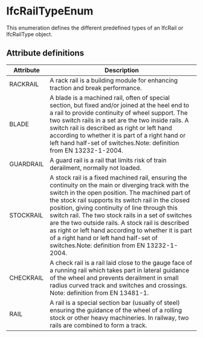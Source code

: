 IfcRailTypeEnum
===============
This enumeration defines the different predefined types of an IfcRail or
IfcRailType object.


Attribute definitions
---------------------
| Attribute   | Description                                                                                                                                                                                                                                                                                                                                                                                                                                                                                                               |
|-------------|---------------------------------------------------------------------------------------------------------------------------------------------------------------------------------------------------------------------------------------------------------------------------------------------------------------------------------------------------------------------------------------------------------------------------------------------------------------------------------------------------------------------------|
| RACKRAIL    | A rack rail is a building module for enhancing traction and break performance.                                                                                                                                                                                                                                                                                                                                                                                                                                            |
| BLADE       | A blade is a machined rail, often of special section, but fixed and/or joined at the heel end to a rail to provide continuity of wheel support. The two switch rails in a set are the two inside rails. A switch rail is described as right or left hand according to whether it is part of a right hand or left hand half-set of switches.Note: definition from EN 13232-1-2004.                                                                                                                                         |
| GUARDRAIL   | A guard rail is a rail that limits risk of train derailment, normally not loaded.                                                                                                                                                                                                                                                                                                                                                                                                                                         |
| STOCKRAIL   | A stock rail is a fixed machined rail, ensuring the continuity on the main or diverging track with the switch in the open position. The machined part of the stock rail supports its switch rail in the closed position, giving continuity of line through this switch rail. The two stock rails in a set of switches are the two outside rails. A stock rail is described as right or left hand according to whether it is part of a right hand or left hand half-set of switches.Note: definition from EN 13232-1-2004. |
| CHECKRAIL   | A check rail is a rail laid close to the gauge face of a running rail which takes part in lateral guidance of the wheel and prevents derailment in small radius curved track and switches and crossings. Note: definition from EN 13481-1.                                                                                                                                                                                                                                                                                |
| RAIL        | A rail is a special section bar (usually of steel) ensuring the guidance of the wheel of a rolling stock or other heavy machineries. In railway, two rails are combined to form a track.                                                                                                                                                                                                                                                                                                                                  |

